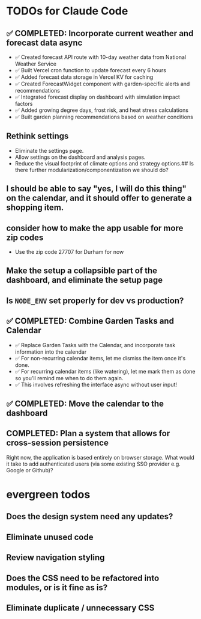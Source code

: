 # TODOs for Claude Code

## ✅ COMPLETED: Incorporate current weather and forecast data async

- ✅ Created forecast API route with 10-day weather data from National Weather Service
- ✅ Built Vercel cron function to update forecast every 6 hours
- ✅ Added forecast data storage in Vercel KV for caching
- ✅ Created ForecastWidget component with garden-specific alerts and recommendations
- ✅ Integrated forecast display on dashboard with simulation impact factors
- ✅ Added growing degree days, frost risk, and heat stress calculations
- ✅ Built garden planning recommendations based on weather conditions

## Rethink settings

- Eliminate the settings page. 
- Allow settings on the dashboard and analysis pages.
- Reduce the visual footprint of climate options and strategy options.## Is there further modularization/componentization we should do?

## I should be able to say "yes, I will do this thing" on the calendar, and it should offer to generate a shopping item.

## consider how to make the app usable for more zip codes

- Use the zip code 27707 for Durham for now

## Make the setup a collapsible part of the dashboard, and eliminate the setup page

## Is `NODE_ENV` set properly for dev vs production?

## ✅ COMPLETED: Combine Garden Tasks and Calendar

- ✅ Replace Garden Tasks with the Calendar, and incorporate task information into the calendar
- ✅ For non-recurring calendar items, let me dismiss the item once it's done.
- ✅ For recurring calendar items (like watering), let me mark them as done so you'll remind me when to do them again.
- ✅ This involves refreshing the interface async without user input!

## ✅ COMPLETED: Move the calendar to the dashboard

## COMPLETED: Plan a system that allows for cross-session persistence

Right now, the application is based entirely on browser storage. What would it take to add authenticated users (via some existing SSO provider e.g. Google or Github)?

# evergreen todos

## Does the design system need any updates?

## Eliminate unused code

## Review navigation styling

## Does the CSS need to be refactored into modules, or is it fine as is?

## Eliminate duplicate / unnecessary CSS

